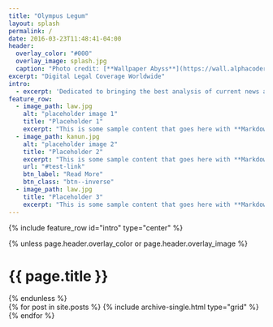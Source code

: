 ```yaml
---
title: "Olympus Legum"
layout: splash
permalink: /
date: 2016-03-23T11:48:41-04:00
header:
  overlay_color: "#000"
  overlay_image: splash.jpg
  caption: "Photo credit: [**Wallpaper Abyss**](https://wall.alphacoders.com/big.php?i=26102)"
excerpt: "Digital Legal Coverage Worldwide"
intro: 
  - excerpt: 'Dedicated to bringing the best analysis of current news and how it relates to the Law in India and the world' 
feature_row:
  - image_path: law.jpg
    alt: "placeholder image 1"
    title: "Placeholder 1"
    excerpt: "This is some sample content that goes here with **Markdown** formatting."
  - image_path: kanun.jpg
    alt: "placeholder image 2"
    title: "Placeholder 2"
    excerpt: "This is some sample content that goes here with **Markdown** formatting."
    url: "#test-link"
    btn_label: "Read More"
    btn_class: "btn--inverse"
  - image_path: law.jpg
    title: "Placeholder 3"
    excerpt: "This is some sample content that goes here with **Markdown** formatting."
---
```


{% include feature_row id="intro" type="center" %}

<!-- {% include feature_row %} -->
<div class="archive">
  {% unless page.header.overlay_color or page.header.overlay_image %}
  <h1 class="page__title">{{ page.title }}</h1>
        {% endunless %}
  <div class="grid__wrapper">
    {% for post in site.posts %}
      {% include archive-single.html type="grid" %}
    {% endfor %}
  </div>
</div>
